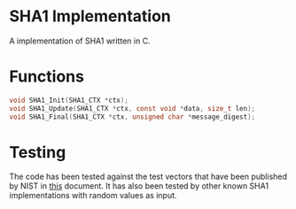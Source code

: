 # SHA1 Implementation

A implementation of SHA1 written in C.

# Functions
```C
void SHA1_Init(SHA1_CTX *ctx);
void SHA1_Update(SHA1_CTX *ctx, const void *data, size_t len);
void SHA1_Final(SHA1_CTX *ctx, unsigned char *message_digest);
```

# Testing

The code has been tested against the test vectors that have been
published by NIST in [this](https://csrc.nist.gov/csrc/media/projects/cryptographic-standards-and-guidelines/documents/examples/sha_all.pdf)
document. It has also been tested by other known SHA1 implementations
with random values as input.
